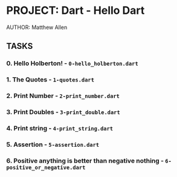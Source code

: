 # PROJECT: Dart - Hello Dart

AUTHOR: Matthew Allen

## TASKS

### 0. Hello Holberton! - `0-hello_holberton.dart`

### 1. The Quotes - `1-quotes.dart`

### 2. Print Number - `2-print_number.dart`

### 3. Print Doubles - `3-print_double.dart`

### 4. Print string - `4-print_string.dart`

### 5. Assertion - `5-assertion.dart`

### 6. Positive anything is better than negative nothing - `6-positive_or_negative.dart`
